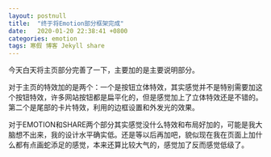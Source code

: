 ```yaml
---
layout: postnull
title:  "终于将Emotion部分框架完成"
date:   2020-01-20 22:38:41 +0800
categories: emotion
tags: 寒假 博客 Jekyll share
---
```


今天白天将主页部分完善了一下，主要加的是主要说明部分。

对于主页的特效加的是两个：一个是按钮立体特效，其实感觉并不是特别需要加这个按钮特效，许多网站按钮都是扁平化的，但是感觉加上了立体特效还是不错的。第二个是尾部的卡片特效，利用的边框设置和外发光的效果。

对于EMOTION和SHARE两个部分其实感觉没什么特效和布局好加的，可能是我大脑想不出来，我的设计水平确实低。还是等以后再加吧，貌似现在我在页面上加什么都有点画蛇添足的感觉，本来还算比较大气的，感觉加了反而感觉低级了。
